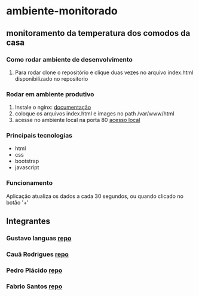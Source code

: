 # ambiente-monitorado

## monitoramento da temperatura dos comodos da casa

### Como rodar ambiente de desenvolvimento
1. Para rodar clone o repositório e clique duas vezes no arquivo index.html disponibilizado no repositorio 

### Rodar em ambiente produtivo
1. Instale o nginx: [documentação](https://www.digitalocean.com/community/tutorials/how-to-install-nginx-on-ubuntu-20-04)<br/>
2. coloque os arquivos index.html e images no path /var/www/html <br/>
3. acesse no ambiente local na porta 80 [acesso local](http://localhost:80) <br/>

### Principais tecnologias
- html
- css
- bootstrap
- javascript

### Funcionamento
Aplicação atualiza os dados a cada 30 segundos, ou quando clicado no botão '+'

## Integrantes
### Gustavo Ianguas [repo](https://github.com/GustavoIanguas/ambiente-monitorado) <br/>
### Cauã Rodrigues [repo](https://github.com/cauarpmarques/ambientes-monitorado) <br/>
### Pedro Plácido [repo](https://github.com/zPlacd/ambiente-monitorado) <br/>
### Fabrio Santos [repo](https://github.com/Fabriciozil/ambiente-monitorado) <br/>
